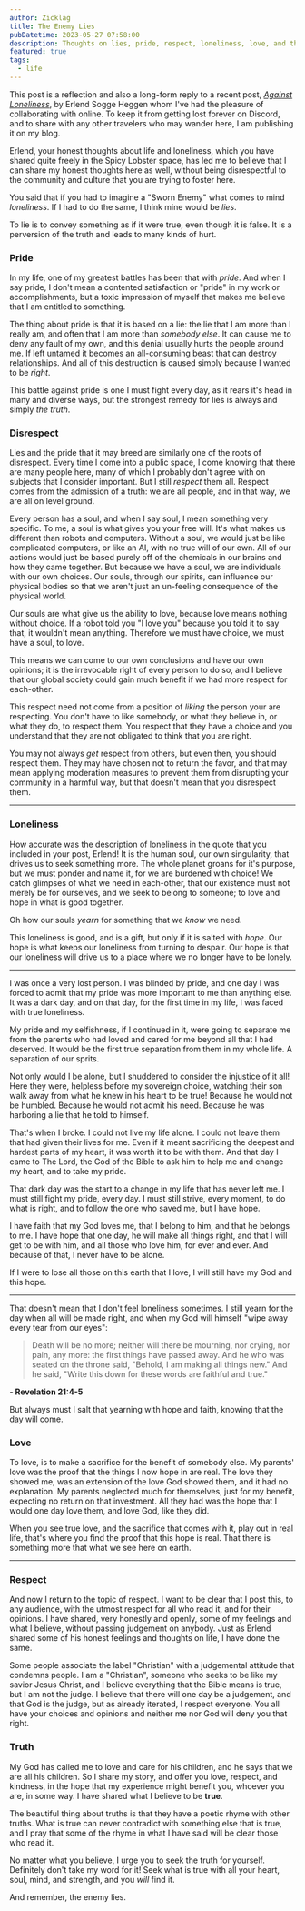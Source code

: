 ```yaml
---
author: Zicklag
title: The Enemy Lies
pubDatetime: 2023-05-27 07:58:00
description: Thoughts on lies, pride, respect, loneliness, love, and the truth.
featured: true
tags:
  - life
---
```


<p class="mx-[2%] px-[3%] py-4 rounded-sm border 2">This post is a reflection and also a long-form reply to a recent post, <a href="https://blog.erlend.sh/against-loneliness"><em>Against Loneliness</em></a>, by Erlend Sogge Heggen whom I've had the pleasure of collaborating with online. To keep it from getting lost forever on Discord, and to share with any other travelers who may wander here, I am publishing it on my blog.</p>

Erlend, your honest thoughts about life and loneliness, which you have shared quite freely in the Spicy Lobster space, has led me to believe that I can share my honest thoughts here as well, without being disrespectful to the community and culture that you are trying to foster here.

You said that if you had to imagine a "Sworn Enemy" what comes to mind _loneliness_. If I had to do the same, I think mine would be _lies_.

To lie is to convey something as if it were true, even though it is false. It is a perversion of the truth and leads to many kinds of hurt.

### Pride

In my life, one of my greatest battles has been that with _pride_. And when I say pride, I don't mean a contented satisfaction or "pride" in my work or accomplishments, but a toxic impression of myself that makes me believe that I am entitled to something.

The thing about pride is that it is based on a lie: the lie that I am more than I really am, and often that I am more than _somebody else_. It can cause me to deny any fault of my own, and this denial usually hurts the people around me. If left untamed it becomes an all-consuming beast that can destroy relationships. And all of this destruction is caused simply because I wanted to be _right_.

This battle against pride is one I must fight every day, as it rears it's head in many and diverse ways, but the strongest remedy for lies is always and simply _the truth_.

### Disrespect

Lies and the pride that it may breed are similarly one of the roots of disrespect. Every time I come into a public space, I come knowing that there are many people here, many of which I probably don't agree with on subjects that I consider important. But I still _respect_ them all. Respect comes from the admission of a truth: we are all people, and in that way, we are all on level ground.

Every person has a soul, and when I say soul, I mean something very specific. To me, a soul is what gives you your free will. It's what makes us different than robots and computers. Without a soul, we would just be like complicated computers, or like an AI, with no true will of our own. All of our actions would just be based purely off of the chemicals in our brains and how they came together. But because we have a soul, we are individuals with our own choices. Our souls, through our spirits, can influence our physical bodies so that we aren't just an un-feeling consequence of the physical world.

Our souls are what give us the ability to love, because love means nothing without choice. If a robot told you "I love you" because you told it to say that, it wouldn't mean anything. Therefore we must have choice, we must have a soul, to love.

This means we can come to our own conclusions and have our own opinions; it is the irrevocable right of every person to do so, and I believe that our global society could gain much benefit if we had more respect for each-other.

This respect need not come from a position of _liking_ the person your are respecting. You don't have to like somebody, or what they believe in, or what they do, to respect them. You respect that they have a choice and you understand that they are not obligated to think that you are right.

You may not always _get_ respect from others, but even then, you should respect them. They may have chosen not to return the favor, and that may mean applying moderation measures to prevent them from disrupting your community in a harmful way, but that doesn't mean that you disrespect them.

---

### Loneliness

How accurate was the description of loneliness in the quote that you included in your post, Erlend! It is the human soul, our own singularity, that drives us to seek something more. The whole planet groans for it's purpose, but we must ponder and name it, for we are burdened with choice! We catch glimpses of what we need in each-other, that our existence must not merely be for ourselves, and we seek to belong to someone; to love and hope in what is good together.

Oh how our souls _yearn_ for something that we _know_ we need.

This loneliness is good, and is a gift, but only if it is salted with _hope_. Our hope is what keeps our loneliness from turning to despair. Our hope is that our loneliness will drive us to a place where we no longer have to be lonely.

---

I was once a very lost person. I was blinded by pride, and one day I was forced to admit that my pride was more important to me than anything else. It was a dark day, and on that day, for the first time in my life, I was faced with true loneliness.

My pride and my selfishness, if I continued in it, were going to separate me from the parents who had loved and cared for me beyond all that I had deserved. It would be the first true separation from them in my whole life. A separation of our sprits.

Not only would I be alone, but I shuddered to consider the injustice of it all! Here they were, helpless before my sovereign choice, watching their son walk away from what he knew in his heart to be true! Because he would not be humbled. Because he would not admit his need. Because he was harboring a lie that he told to himself.

That's when I broke. I could not live my life alone. I could not leave them that had given their lives for me. Even if it meant sacrificing the deepest and hardest parts of my heart, it was worth it to be with them. And that day I came to The Lord, the God of the Bible to ask him to help me and change my heart, and to take my pride.

That dark day was the start to a change in my life that has never left me. I must still fight my pride, every day. I must still strive, every moment, to do what is right, and to follow the one who saved me, but I have hope.

I have faith that my God loves me, that I belong to him, and that he belongs to me. I have hope that one day, he will make all things right, and that I will get to be with him, and all those who love him, for ever and ever. And because of that, I never have to be alone.

If I were to lose all those on this earth that I love, I will still have my God and this hope.

---

That doesn't mean that I don't feel loneliness sometimes. I still yearn for the day when all will be made right, and when my God will himself "wipe away every tear from our eyes":

> Death will be no more; neither will there be mourning, nor crying, nor pain, any more: the first things have passed away. And he who was seated on the throne said, "Behold, I am making all things new." And he said, "Write this down for these words are faithful and true."

<div class="flex justify-end">
  <strong>- Revelation 21:4-5</strong>
</div>

But always must I salt that yearning with hope and faith, knowing that the day will come.

### Love

To love, is to make a sacrifice for the benefit of somebody else. My parents' love was the proof that the things I now hope in are real. The love they showed me, was an extension of the love God showed them, and it had no explanation. My parents neglected much for themselves, just for my benefit, expecting no return on that investment. All they had was the hope that I would one day love them, and love God, like they did.

When you see true love, and the sacrifice that comes with it, play out in real life, that's where you find the proof that this hope is real. That there is something more that what we see here on earth.

---

### Respect

And now I return to the topic of respect. I want to be clear that I post this, to any audience, with the utmost respect for all who read it, and for their opinions. I have shared, very honestly and openly, some of my feelings and what I believe, without passing judgement on anybody. Just as Erlend shared some of his honest feelings and thoughts on life, I have done the same.

Some people associate the label "Christian" with a judgemental attitude that condemns people. I am a "Christian", someone who seeks to be like my savior Jesus Christ, and I believe everything that the Bible means is true, but I am not the judge. I believe that there will one day be a judgement, and that God is the judge, but as already iterated, I respect everyone. You all have your choices and opinions and neither me nor God will deny you that right.

### Truth

My God has called me to love and care for his children, and he says that we are all his children. So I share my story, and offer you love, respect, and kindness, in the hope that my experience might benefit you, whoever you are, in some way. I have shared what I believe to be **true**.

The beautiful thing about truths is that they have a poetic rhyme with other truths. What is true can never contradict with something else that is true, and I pray that some of the rhyme in what I have said will be clear those who read it.

No matter what you believe, I urge you to seek the truth for yourself. Definitely don't take my word for it! Seek what is true with all your heart, soul, mind, and strength, and you _will_ find it.

And remember, the enemy lies.
